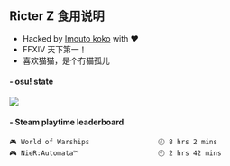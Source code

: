 ## Ricter Z 食用说明
- Hacked by [Imouto koko](https://osu.ppy.sh/users/7679162) with ❤️
- FFXIV 天下第一！
- 喜欢猫猫，是个冇猫孤儿

#### - osu! state
![](http://97.64.19.89:8080/api/v1/stat/4448675)

<!-- steam-box start -->
#### - Steam playtime leaderboard
```text
🎮 World of Warships                 🕘 8 hrs 2 mins
🎮 NieR:Automata™                    🕘 2 hrs 42 mins
```
<!-- Powered by https://github.com/YouEclipse/steam-box . -->
<!-- steam-box end -->

